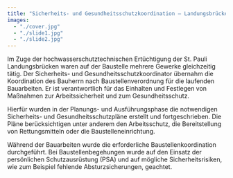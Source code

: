```yaml
---
title: "Sicherheits- und Gesundheitsschutzkoordination – Landungsbrücken"
images:
  - "./cover.jpg"
  - "./slide1.jpg"
  - "./slide2.jpg"
---
```


Im Zuge der hochwasserschutztechnischen Ertüchtigung der St. Pauli
Landungsbrücken waren auf der Baustelle mehrere Gewerke gleichzeitig
tätig. Der Sicherheits- und Gesundheitsschutzkoordinator übernahm die
Koordination des Bauherrn nach Baustellenverordnung für die laufenden
Bauarbeiten. Er ist verantwortlich für das Einhalten und Festlegen von
Maßnahmen zur Arbeitssicherheit und zum Gesundheitsschutz.

Hierfür wurden in der Planungs- und Ausführungsphase die notwendigen
Sicherheits- und Gesundheitsschutzpläne erstellt und fortgeschrieben.
Die Pläne berücksichtigen unter anderem den Arbeitsschutz, die
Bereitstellung von Rettungsmitteln oder die Baustelleneinrichtung.

Während der Bauarbeiten wurde die erforderliche Baustellenkoordination
durchgeführt. Bei Baustellenbegehungen wurde auf den Einsatz der
persönlichen Schutzausrüstung (PSA) und auf mögliche Sicherheitsrisiken,
wie zum Beispiel fehlende Absturzsicherungen, geachtet.
